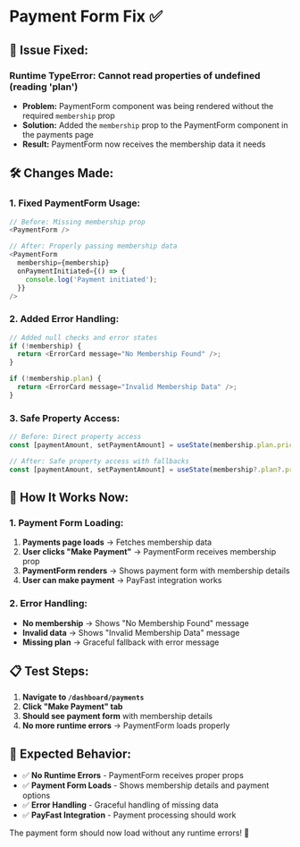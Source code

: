 # Payment Form Fix ✅

## 🔧 **Issue Fixed:**

### **Runtime TypeError: Cannot read properties of undefined (reading 'plan')**
- **Problem:** PaymentForm component was being rendered without the required `membership` prop
- **Solution:** Added the `membership` prop to the PaymentForm component in the payments page
- **Result:** PaymentForm now receives the membership data it needs

## 🛠️ **Changes Made:**

### **1. Fixed PaymentForm Usage:**
```typescript
// Before: Missing membership prop
<PaymentForm />

// After: Properly passing membership data
<PaymentForm 
  membership={membership}
  onPaymentInitiated={() => {
    console.log('Payment initiated');
  }}
/>
```

### **2. Added Error Handling:**
```typescript
// Added null checks and error states
if (!membership) {
  return <ErrorCard message="No Membership Found" />;
}

if (!membership.plan) {
  return <ErrorCard message="Invalid Membership Data" />;
}
```

### **3. Safe Property Access:**
```typescript
// Before: Direct property access
const [paymentAmount, setPaymentAmount] = useState(membership.plan.price);

// After: Safe property access with fallbacks
const [paymentAmount, setPaymentAmount] = useState(membership?.plan?.price || 0);
```

## 🎯 **How It Works Now:**

### **1. Payment Form Loading:**
1. **Payments page loads** → Fetches membership data
2. **User clicks "Make Payment"** → PaymentForm receives membership prop
3. **PaymentForm renders** → Shows payment form with membership details
4. **User can make payment** → PayFast integration works

### **2. Error Handling:**
- **No membership** → Shows "No Membership Found" message
- **Invalid data** → Shows "Invalid Membership Data" message
- **Missing plan** → Graceful fallback with error message

## 📋 **Test Steps:**

1. **Navigate to `/dashboard/payments`**
2. **Click "Make Payment" tab**
3. **Should see payment form** with membership details
4. **No more runtime errors** → PaymentForm loads properly

## 🚀 **Expected Behavior:**

- ✅ **No Runtime Errors** - PaymentForm receives proper props
- ✅ **Payment Form Loads** - Shows membership details and payment options
- ✅ **Error Handling** - Graceful handling of missing data
- ✅ **PayFast Integration** - Payment processing should work

The payment form should now load without any runtime errors! 🎉

